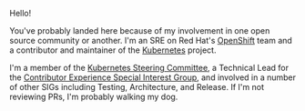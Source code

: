 Hello!

You've probably landed here because of my involvement in one open source community or another. I'm an SRE on Red Hat's [OpenShift] team and a contributor and maintainer of the [Kubernetes] project.

I'm a member of the [Kubernetes Steering Committee], a Technical Lead for the [Contributor Experience Special Interest Group], and involved in a number of other SIGs including Testing, Architecture, and Release. If I'm not reviewing PRs, I'm probably walking my dog.

[OpenShift]: https://github.com/openshift
[Kubernetes]: https://github.com/kubernetes
[Kubernetes Steering Committee]: https://github.com/kubernetes/steering
[Contributor Experience Special Interest Group]: https://github.com/kubernetes/community/tree/master/sig-contributor-experience

